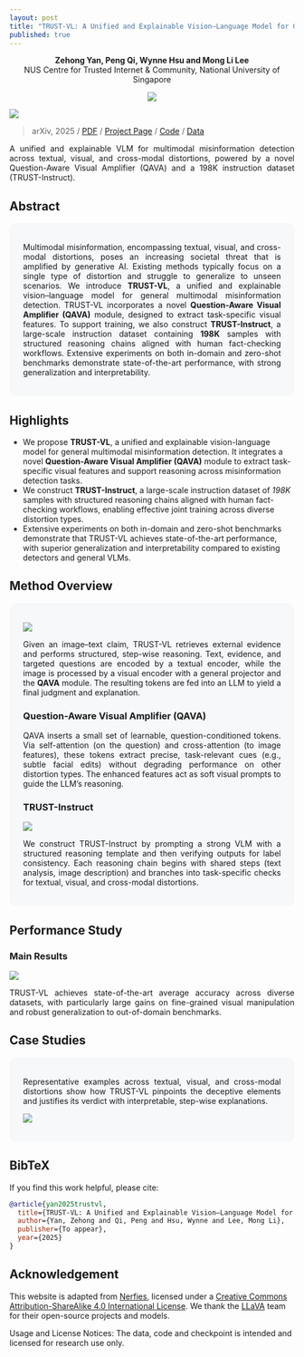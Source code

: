 ```yaml
---
layout: post
title: "TRUST-VL: A Unified and Explainable Vision–Language Model for General Multimodal Misinformation Detection"
published: true
---
```


<p align="center">
  <strong>Zehong Yan, Peng Qi, Wynne Hsu and Mong Li Lee</strong>
  <br>
  NUS Centre for Trusted Internet & Community, National University of Singapore
</p>

<p align="center">
  <a href="https://github.com/YanZehong/TRUST-VL"> 
    <img src="https://img.shields.io/badge/Code-181717?logo=github&labelColor=grey" />
  </a> 
</p>


<p align="center">
<div class="img-div-any-width" markdown="0">
  <image src="/images/TRUST-VL/abilities.png"/>
</div>
</p>


<blockquote class='subtle'>
  arXiv, 2025 / <a href="">PDF</a> / <a href="https://yanzehong.github.io/trust-vl/">Project Page</a> / <a href="https://github.com/YanZehong/TRUST-VL">Code</a> / <a href="https://github.com/YanZehong/TRUST-VL/tree/main/data">Data</a>
</blockquote>


<p align="justify">
A unified and explainable VLM for multimodal misinformation detection across textual, visual, and cross-modal distortions, powered by a novel Question-Aware Visual Amplifier (QAVA) and a 198K instruction dataset (TRUST-Instruct).
</p>
<!--more-->


<!-- Local styles for section blocks -->
<style>
.section-grey  { background: #f6f8fa; padding: 1.25rem 1.5rem; border-radius: 12px; }
.section-spacer { height: 12px; }
</style>


  
## Abstract
<div class="section-grey" markdown="1">
<p align="justify">
Multimodal misinformation, encompassing textual, visual, and cross-modal distortions, poses an increasing societal threat that is amplified by generative AI. Existing methods typically focus on a single type of distortion and struggle to generalize to unseen scenarios. We introduce <b>TRUST-VL</b>, a unified and explainable vision–language model for general multimodal misinformation detection. TRUST-VL incorporates a novel <b>Question-Aware Visual Amplifier (QAVA)</b> module, designed to extract task-specific visual features. To support training, we also construct <b>TRUST-Instruct</b>, a large-scale instruction dataset containing <b>198K</b> samples with structured reasoning chains aligned with human fact-checking workflows. Extensive experiments on both in-domain and zero-shot benchmarks demonstrate state-of-the-art performance, with strong generalization and interpretability.
</p>

</div>

## Highlights
- We propose **TRUST-VL**, a unified and explainable vision-language model for general multimodal misinformation detection. It integrates a novel **Question-Aware Visual Amplifier (QAVA)** module to extract task-specific visual features and support reasoning across misinformation detection tasks.
- We construct **TRUST-Instruct**, a large-scale instruction dataset of _198K_ samples with structured reasoning chains aligned with human fact-checking workflows, enabling effective joint training across diverse distortion types.
- Extensive experiments on both in-domain and zero-shot benchmarks demonstrate that TRUST-VL achieves state-of-the-art performance, with superior generalization and interpretability compared to existing detectors and general VLMs.


## Method Overview
<div class="section-grey" markdown="1">
<p align="center">
<div class="img-div-any-width" markdown="0">
  <image src="/images/TRUST-VL/framework.png"/>
</div>
</p>


<p align="justify">
Given an image–text claim, TRUST-VL retrieves external evidence and performs structured, step-wise reasoning. Text, evidence, and targeted questions are encoded by a textual encoder, while the image is processed by a visual encoder with a general projector and the <b>QAVA</b> module. The resulting tokens are fed into an LLM to yield a final judgment and explanation.
</p>


### Question-Aware Visual Amplifier (QAVA)
<p align="justify">
QAVA inserts a small set of learnable, question-conditioned tokens. Via self-attention (on the question) and cross-attention (to image features), these tokens extract precise, task-relevant cues (e.g., subtle facial edits) without degrading performance on other distortion types. The enhanced features act as soft visual prompts to guide the LLM’s reasoning.
</p>


### TRUST-Instruct

<p align="center">
<div class="img-div-any-width" markdown="0">
  <image src="/images/TRUST-VL/trust-instruct.png"/>
</div>
</p>
    
<p align="justify">
We construct TRUST-Instruct by prompting a strong VLM with a structured reasoning template and then verifying outputs for label consistency. Each reasoning chain begins with shared steps (text analysis, image description) and branches into task-specific checks for textual, visual, and cross-modal distortions.
</p>

</div>

  
## Performance Study

  
### Main Results
<p align="center">
<div class="img-div-any-width" markdown="0">
  <image src="/images/TRUST-VL/results.png"/>
</div>
</p>

<p align="justify">
TRUST-VL achieves state-of-the-art average accuracy across diverse datasets, with particularly large gains on fine-grained visual manipulation and robust generalization to out-of-domain benchmarks.
</p>


## Case Studies
<div class="section-grey" markdown="1">
<p align="justify">
Representative examples across textual, visual, and cross-modal distortions show how TRUST-VL pinpoints the deceptive elements and justifies its verdict with interpretable, step-wise explanations.
</p>


<p align="center">
<div class="img-div-any-width" markdown="0">
  <image src="/images/TRUST-VL/case.png"/>
</div>
</p>

</div>

## BibTeX
If you find this work helpful, please cite:

```bibtex
@article{yan2025trustvl,
  title={TRUST-VL: A Unified and Explainable Vision–Language Model for General Multimodal Misinformation Detection},
  author={Yan, Zehong and Qi, Peng and Hsu, Wynne and Lee, Mong Li},
  publisher={To appear},
  year={2025}
}
```


## Acknowledgement
<footer class="footer" style="text-align: left;">
  <p>
    This website is adapted from <a href="https://github.com/nerfies/nerfies.github.io">Nerfies</a>, licensed under a <a rel="license" href="http://creativecommons.org/licenses/by-sa/4.0/" target="_blank">Creative Commons Attribution-ShareAlike 4.0 International License</a>. We thank the <a href="https://github.com/haotian-liu/LLaVA">LLaVA</a> team for their open-source projects and models. 
  </p>

  <p>
    Usage and License Notices: The data, code and checkpoint is intended and licensed for research use only. 
  </p>
</footer>
